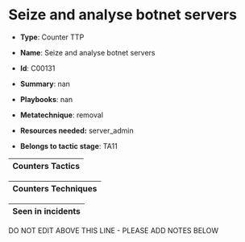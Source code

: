 # Seize and analyse botnet servers

* **Type**: Counter TTP

* **Name**: Seize and analyse botnet servers

* **Id**: C00131

* **Summary**: nan

* **Playbooks**: nan

* **Metatechnique**: removal

* **Resources needed:** server_admin

* **Belongs to tactic stage**: TA11


| Counters Tactics |
| ---------------- |



| Counters Techniques |
| ------------------- |



| Seen in incidents |
| ----------------- |

DO NOT EDIT ABOVE THIS LINE - PLEASE ADD NOTES BELOW